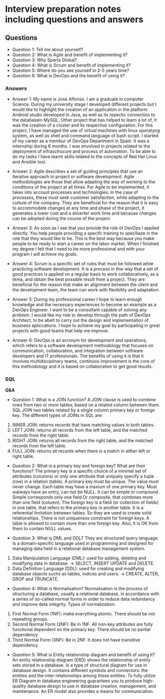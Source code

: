 # Interview preparation notes including questions and answers

## Questions

- Question 1: Tell me about yourself?
- Question 2: What is Agile and benefit of implementing it?
- Question 3: Why Sparta Global?
- Question 4: What is Scrum and benefit of implementing it?
- Question 5: Where do you see yourself in 2-5 years time?
- Question 6: What is DevOps and the benefit of using it?

### Answers

- Answer 1: My name is Jose Alfonso. I am a graduate in computer Science. During my university stage I developed different projects but I would like to highlight the creation of an application in the platform Android studio developed in Java, as well as its repectic connection to the databasein MySQL. Other project that has helped to learn a lot of, it was the creation of a cluster and its respective configuration. For this project, I have managed the use of virtual machines with linux operatyng system, as well as shell and command language of bash script. I started of my career as a membur of DevOps Department in Spain. It was a internship during 6 months. I was envolved in projects related to the deployment of infrasctrucure and process of automation. To be able to do my tasks I have learnt skills related to the concepts of Red Hat Linux and Ansible tool.

- Answer 2: Agile describes a set of guiding principles that use an iterative approach to project or software development. Agile methodologies are those that allow adapting the way of working to the conditions of the project at all times. For Agile to be implemented, it takes into account processes and technologies. In the case of processes, these must seek customer satisfaction, while adapting to the culture of the company. They are beneficial for the reason that it is easy to accommodate changes at any time and phase of the project, it generates a lower cost and a shoerter work time and because changes can be adopted during the course of the project.

- Answer 3: As soon as I see that you provide the role of DevOps I applied directly. You help people providing a specifc training to speciliaze in the role that they would like to be. This is the best way because you make people to be ready to start a career on the labor market. When I finished my degree I felt that I need to be more professional and with your program I will achieve my goals.

- Answer 4: Scrum is a specific set of rules that must be followed while practicing software development. It is a process in thw way that a set of good practices is applied on a regular basis to work collaboratively, as a tema, and obtain the best possible result from a project. They are beneficial for the reason that make an alignment between the client and the development team, the team can work with flexibility and adaptation.

- Answer 5: During my professional career I hope to learn enough knowledge and the necessary experiences to become an example as a DevOps Engineer. I want to be a consultant capable of solving any problem. I would like my role to develop through the path of DevOps Architect, to be abelt to carry out the design and implementation of business apliccations. I hope to achieve my goal by participating in great projects with good teams that help me improve.

- Answer 6: DevOps is an acronym for development and operations, which refers to a software development methodology that focuses on communication, collaboration, and integration between software developers and IT professionals. The benefits of using it is that it involves multidisciplinary teams, continuos improvement is the core of this methodology and it is based on collaboration to get good results.

### SQL

***Q&A***

- Question 1: What is a JOIN function?
A JOIN clause is used to combine rows from two or more tables, based on a related column between them. SQL JOIN two tables related by a single column primary key or foreign key. The different types of JOINs in SQL are:
1. INNER JOIN: returns records that have matching values in both tables.
2. LEFT JOIN: returns all records from the left table, and the matched records from the right table.
3. RIGHT JOIN: returns all records from the right table, and the matched records from the left table.
4. FULL JOIN: returns all records when there is a match in either left or right table.

- Question 2: What is a primary key and foreign key? What are their functions?
The primary key is a specific choice of a minimal set of attributes (columns) or only one attribute that uniquely specify a tuple (row) in a relation (table). A primary key must be unique. The value must never change. Each table may have a maxium of one primary key. Must walways have an entry, can not be NULL. It can be simple or compound. Simple corresponds only one field.Or composite, that combines more than one field (column). 
The foreign key is a field (or collection of fields) in one table, that refers to the primary key in another table. It is a referential limitation between tables. So they are used to create solid relationships. There is not uniqueness constraint for foreign keys. A table is allowed to contain more than one foreign key. Also, it is OK from them to contain NULL values.

- Question 3: What is DML and DDL?
They are structured query language. Is a domain-specific language used in programming and designed for managing data held in a relational database management system.
1. Data Manipulation Language (DML): used for adding, deleting and modifying data in database. -> SELECT, INSERT UPDATE and DELETE.
2. Data Definition Language (DDL): used for creating and modifying database objects suchs as tables, indices and users. -> CREATE, ALTER, DROP and TRUNCATE.

- Question 4: What is Normalisation?
Normalisation is the process of structuring a database, usually a relational database, in accordance with a series of so-called normal forms in order to reduce data redundancy and improve data integrity. Types of normalization:
1. First Normal Form (1NF): make everything atomic. There should be not repeating groups.
2. Second Normal Form (2NF): Be in 1NF. All non-key attributes are fully functional dependent on the primary key. There should be no partial dependency.
3. Third Normal Form (3NF): Be in 2NF. It does not have transitive dependency.

- Question 5: What is Entity relationship diagram and benefit of using it?
An entity relationship diagram (ERD) shows the relationship of entity sets stored in a database. Is a type of structural diagram for use in database design. It contains different symbols and connectors: the entities and the inter-relationships among these entities. To fully utilize ER Diagram in database engineering guarantees you to produce high-quality database design to use in database creation, management, and maintenance. An ER model also provides a means for communication.
